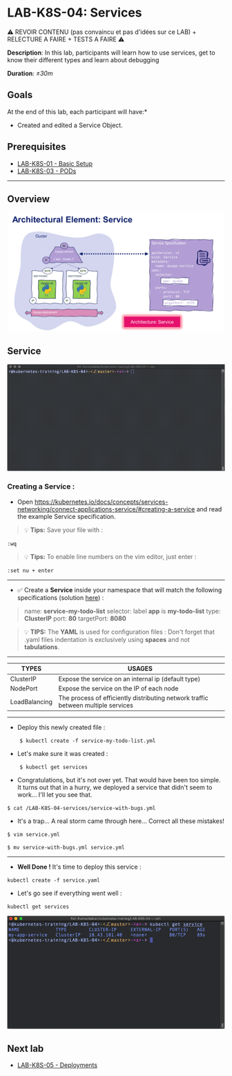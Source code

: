 # LAB-K8S-04: Services

⚠️ REVOIR CONTENU (pas convaincu et pas d'idées sur ce LAB) + RELECTURE A FAIRE + TESTS A FAIRE ⚠️

**Description**: In this lab, participants will learn how to use services, get to know their different types and learn about debugging

**Duration**: *±30m*

## Goals

At the end of this lab, each participant will have:*
- Created and edited a Service Object.


## Prerequisites
 - [LAB-K8S-01 - Basic Setup](../LAB-K8S-01/README.MD)
 - [LAB-K8S-03 - PODs](../LAB-K8S-03/README.MD)

---
## Overview

![Arch](./img/00-service.png)

## Service

![Service example](./img/01-service.gif)
### Creating a Service :

- Open https://kubernetes.io/docs/concepts/services-networking/connect-applications-service/#creating-a-service and read the example Service specification.

>:bulb: **Tips:** Save your file with :
```
:wq
```

>:bulb: **Tips:** To enable line numbers on the vim editor, just enter :

```
:set nu + enter
```
---

- :white_check_mark: Create a **Service** inside your namespace that will match the following specifications (solution [here](./solutions/)) :
> name: **service-my-todo-list**
> selector: label **app** is **my-todo-list**
> type: **ClusterIP**
> port: **80**
> targetPort: **8080**
  
> :bulb: **TIPS:** The **YAML** is used for configuration files :
> Don't forget that .yaml files indentation is exclusively using  **spaces** and not **tabulations**.
---
| TYPES | USAGES |
|--|--|
| ClusterIP | Expose the service on an internal ip (default type) |
| NodePort | Expose the service on the IP of each node |
| LoadBalancing | The process of efficiently distributing network traffic between multiple services |

---
  
- Deploy this newly created file :
```
    $ kubectl create -f service-my-todo-list.yml
```
- Let's make sure it was created :
```
    $ kubectl get services
``` 
- Congratulations, but it's not over yet. That would have been too simple. It turns out that in a hurry, we deployed a service that didn't seem to work... I'll let you see that.
       
```
$ cat /LAB-K8S-04-services/service-with-bugs.yml
```

-  It's a trap... A real storm came through here... Correct all these mistakes!
    
``` shell
$ vim service.yml
```

``` shell
$ mv service-with-bugs.yml service.yml
```

---

-  **Well Done !** It's time to deploy this service :
    

```
kubectl create -f service.yaml
```

-   Let's go see if everything went well :
    
```
kubectl get services
```

![Get service](./img/04-service.png)

 ## Next lab 
 
 - [LAB-K8S-05 - Deployments](../LAB-K8S-05/README.MD)
